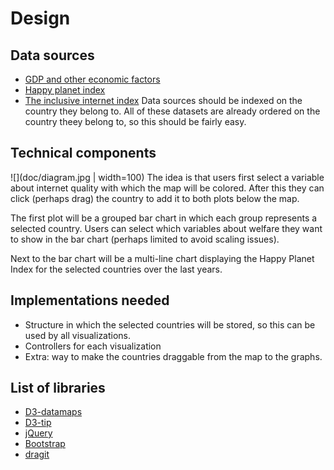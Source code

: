 # Design
## Data sources
* [GDP and other economic factors](https://data.oecd.org/gdp/gross-domestic-product-gdp.htm)
* [Happy planet index](http://happyplanetindex.org/)
* [The inclusive internet index](https://theinclusiveinternet.eiu.com/)
Data sources should be indexed on the country they belong to. All of these datasets are already ordered on the country theey belong to, so this should be fairly easy.

## Technical components
![](doc/diagram.jpg | width=100)
The idea is that users first select a variable about internet quality with which the map will be colored. After this they can click (perhaps drag) the country to add it to both plots below the map.

The first plot will be a grouped bar chart in which each group represents a selected country. Users can select which variables about welfare they want to show in the bar chart (perhaps limited to avoid scaling issues).

Next to the bar chart will be a multi-line chart displaying the Happy Planet Index for the selected countries over the last years.

## Implementations needed
* Structure in which the selected countries will be stored, so this can be used by all visualizations. 
* Controllers for each visualization
* Extra: way to make the countries draggable from the map to the graphs.

## List of libraries
* [D3-datamaps](http://datamaps.github.io/)
* [D3-tip](https://github.com/Caged/d3-tip)
* [jQuery](https://jquery.com/)
* [Bootstrap](https://getbootstrap.com/)
* [dragit](https://github.com/romsson/dragit)
